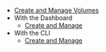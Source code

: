 * [Create and Manage Volumes](index.md)
* With the Dashboard
    * [Create and Manage](create-and-manage-networks-with-the-dashboard.md)
* With the CLI
    * [Create and Manage](create-and-manage-volumes-via-cli.md)
